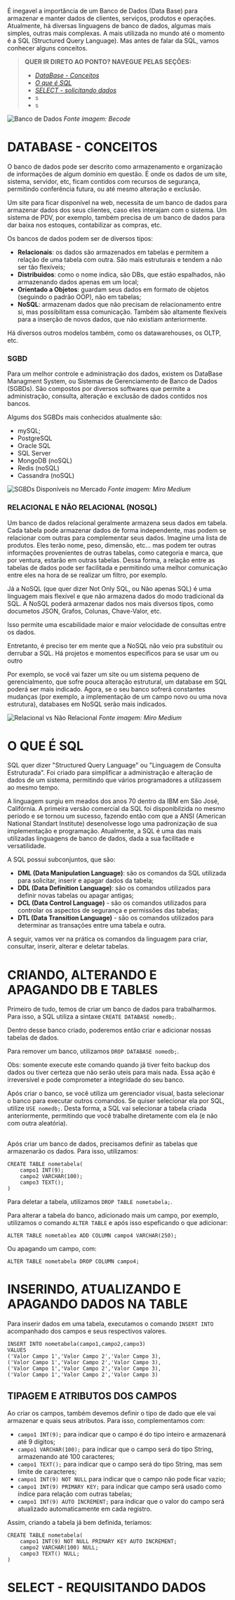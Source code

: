 É inegavel a importância de um Banco de Dados (Data Base) para armazenar e manter dados de clientes, serviços, produtos e operações. Atualmente, há diversas linguagens de banco de dados, algumas mais simples, outras mais complexas. A mais utilizada no mundo até o momento é a SQL (Structured Query Language). Mas antes de falar da SQL, vamos conhecer alguns conceitos.

> **QUER IR DIRETO AO PONTO? NAVEGUE PELAS SEÇÕES:**
> - *[DataBase - Conceitos](#idcap1)*
> - *[O que é SQL](#idcap2)*
> - *[SELECT - solicitando dados](#idcap3)*
> - s
> - s


![Banco de Dados](https://becode.com.br/wp-content/uploads/2018/07/teste-bd-1152x605.png)
*Fonte imagem: Becode*

<a id="idcap1"></a>

# DATABASE - CONCEITOS
O banco de dados pode ser descrito como armazenamento e organização de informações de algum domínio em questão. É onde os dados de um site, sistema, servidor, etc, ficam contidos com recursos de segurança, permitindo conferência futura, ou até mesmo alteração e exclusão.

Um site para ficar disponível na web, necessita de um banco de dados para armazenar dados dos seus clientes, caso eles interajam com o sistema. Um sistema de PDV, por exemplo, também precisa de um banco de dados para dar baixa nos estoques, contabilizar as compras, etc.

Os bancos de dados podem ser de diversos tipos:
- **Relacionais**: os dados são armazenados em tabelas e permitem a relação de uma tabela com outra. São mais estruturais e tendem a não ser tão flexíveis;
- **Distribuidos**: como o nome indica, são DBs, que estão espalhados, não armazenando dados apenas em um local;
- **Orientado a Objetos**: guardam seus dados em formato de objetos (seguindo o padrão OOP), não em tabelas;
- **NoSQL**: armazenam dados que não precisam de relacionamento entre si, mas possibilitam essa comunicação. Também são altamente flexíveis para a inserção de novos dados, que não existiam anteriormente.

Há diversos outros modelos também, como os datawarehouses, os OLTP, etc.

### SGBD
Para um melhor controle e administração dos dados, existem os DataBase Managment System, ou Sistemas de Gerenciamento de Banco de Dados (SGBDs). São compostos por diversos softwares que permite a administração, consulta, alteração e exclusão de dados contidos nos bancos.

Algums dos SGBDs mais conhecidos atualmente são:
- mySQL;
- PostgreSQL
- Oracle SQL
- SQL Server
- MongoDB (noSQL)
- Redis (noSQL)
- Cassandra (noSQL)

![SGBDs Disponíveis no Mercado](https://miro.medium.com/max/2400/1*h0ccJ-A0qaNQDflqKDsyzA.png)
*Fonte imagem: Miro Medium*

### RELACIONAL E NÃO RELACIONAL (NOSQL)
Um banco de dados relacional geralmente armazena seus dados em tabela. Cada tabela pode armazenar dados de forma independente, mas podem se relacionar com outras para complementar seus dados. Imagine uma lista de produtos. Eles terão nome, peso, dimensão, etc... mas podem ter outras informações provenientes de outras tabelas, como categoria e marca, que por ventura, estarão em outras tabelas. Dessa forma, a relação entre as tabelas de dados pode ser facilitada e permitindo uma melhor comunicação entre eles na hora de se realizar um filtro, por exemplo. 

Já a NoSQL (que quer dizer Not Only SQL, ou Não apenas SQL) é uma linguagem mais flexível e que não armazena dados do modo tradicional da SQL. A NoSQL poderá armazenar dados nos mais diversos tipos, como documetos JSON, Grafos, Colunas, Chave-Valor, etc.

Isso permite uma escabilidade maior e maior velocidade de consultas entre os dados.

Entretanto, é preciso ter em mente que a NoSQL não veio pra substituir ou derrubar a SQL. Há projetos e momentos específicos para se usar um ou outro

Por exemplo, se você vai fazer um site ou um sistema pequeno de gerencialmento, que sofre pouca alteração estrutural, um database em SQL poderá ser mais indicado. Agora, se o seu banco sofrerá constantes mudanças (por exemplo, a implementação de um campo novo ou uma nova estrutura), databases em NoSQL serão mais indicados.

![Relacional vs Não Relacional](https://miro.medium.com/max/1200/0*LR8ZkHpzwTAZjBtI.png)
*Fonte imagem: Miro Medium*

<a id="idcap2"></a>

# O QUE É SQL
SQL quer dizer "Structured Query Language" ou "Linguagem de Consulta Estruturada". Foi criado para simplificar a administração e alteração de dados de um sistema, permitindo que vários programadores a utilizassem ao mesmo tempo.

A linguagem surgiu em meados dos anos 70 dentro da IBM em São José, Califórnia. A primeira versão comercial da SQL foi disponibilzida no mesmo período e se tornou um sucesso, fazendo então com que a ANSI (American National Standart Institute) desenolvesse logo uma padronização de sua implementação e programação. Atualmente, a SQL é uma das mais utilizadas linguagens de banco de dados, dada a sua facilitade e versatilidade.

A SQL possui subconjuntos, que são:
- **DML (Data Manipulation Language)**: são os comandos da SQL utilizada para solicitar, inserir e apagar dados da tabela;
- **DDL (Data Definition Language)**: são os comandos utilizados para definir novas tabelas ou apagar antigas;
- **DCL (Data Control Language)** - são os comandos utilizados para controlar os aspectos de segurança e permissões das tabelas;
- **DTL (Data Transition Language)** - são os comandos utilizados para determinar as transações entre uma tabela e outra.

A seguir, vamos ver na prática os comandos da linguagem para criar, consultar, inserir, alterar e deletar tabelas.

<a id="idcap3"></a>

# CRIANDO, ALTERANDO E APAGANDO DB E TABLES
Primeiro de tudo, temos de criar um banco de dados para trabalharmos. Para isso, a SQL utiliza a sintaxe `CREATE DATABASE nomedb;`.

Dentro desse banco criado, poderemos então criar e adicionar nossas tabelas de dados.

Para remover um banco, utilizamos `DROP DATABASE nomedb;`.

Obs: somente execute este comando quando já tiver feito backup dos dados ou tiver certeza que não serão uteis para mais nada. Essa ação é irreversível e pode comprometer a integridade do seu banco.

Após criar o banco, se você utiliza um gerenciador visual, basta selecionar o banco para executar outros comandos. Se quiser selecionar ela por SQL, utilize `USE nomedb;`. Desta forma, a SQL vai selecionar a tabela criada anteriormente, permitindo que você trabalhe diretamente com ela (e não com outra aleatória).

##

Após criar um banco de dados, precisamos definir as tabelas que armazenarão os dados. Para isso, utilizamos:
```
CREATE TABLE nometabela(
    campo1 INT(9);
    campo2 VARCHAR(100);
    campo3 TEXT();
)
```
Para deletar a tabela, utilizamos `DROP TABLE nometabela;`.

Para alterar a tabela do banco, adicionado mais um campo, por exemplo, utilizamos o comando `ALTER TABLE` e após isso espeficando o que adicionar:
```
ALTER TABLE nometablea ADD COLUMN campo4 VARCHAR(250);
```
Ou apagando um campo, com:
```
ALTER TABLE nometabela DROP COLUMN campo4;
```

# INSERINDO, ATUALIZANDO E APAGANDO DADOS NA TABLE
Para inserir dados em uma tabela, executamos o comando `INSERT INTO` acompanhado dos campos e seus respectivos valores.
```
INSERT INTO nometabela(campo1,campo2,campo3)
VALUES
('Valor Campo 1','Valor Campo 2','Valor Campo 3),
('Valor Campo 1','Valor Campo 2','Valor Campo 3),
('Valor Campo 1','Valor Campo 2','Valor Campo 3),
('Valor Campo 1','Valor Campo 2','Valor Campo 3)
```









## TIPAGEM E ATRIBUTOS DOS CAMPOS
Ao criar os campos, também devemos definir o tipo de dado que ele vai armazenar e quais seus atributos. Para isso, complementamos com:
- `campo1 INT(9);` para indicar que o campo é do tipo inteiro e armazenará até 9 dígitos;
- `campo1 VARCHAR(100);` para indicar que o campo será do tipo String, armazenando até 100 caracteres;
- `campo1 TEXT();` para indicar que o campo será do tipo String, mas sem limite de caracteres;
- `campo1 INT(9) NOT NULL` para indicar que o campo não pode ficar vazio;
- `campo1 INT(9) PRIMARY KEY;` para indicar que campo será usado como índice para relação com outras tabelas;
- `campo1 INT(9) AUTO INCREMENT;` para indicar que o valor do campo será atualizado automaticamente em cada registro.

Assim, criando a tabela já bem definida, teríamos:
```
CREATE TABLE nometabela(
    campo1 INT(9) NOT NULL PRIMARY KEY AUTO INCREMENT;
    campo2 VARCHAR(100) NULL;
    campo3 TEXT() NULL;
)
```

# SELECT - REQUISITANDO DADOS
